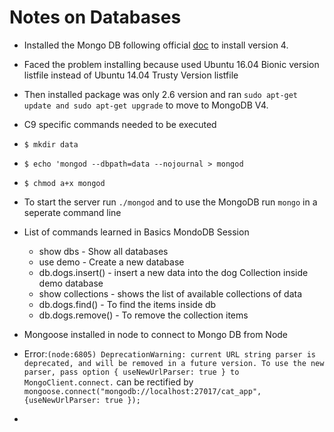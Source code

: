 # Notes on Databases

- Installed the Mongo DB following official [doc](https://docs.mongodb.com/manual/tutorial/install-mongodb-on-ubuntu/) to install version 4.
- Faced the problem installing because used Ubuntu 16.04 Bionic version listfile instead of Ubuntu 14.04 Trusty Version listfile
- Then installed package was only 2.6 version and ran `sudo apt-get update and sudo apt-get upgrade` to move to MongoDB V4.
- C9 specific commands needed to be executed
- `$ mkdir data`
- `$ echo 'mongod --dbpath=data --nojournal > mongod`
- `$ chmod a+x mongod`
- To start the server run `./mongod` and to use the MongoDB run `mongo` in a seperate command line 
- List of commands learned in Basics MondoDB Session
  + show dbs - Show all databases
  + use demo - Create a new database
  + db.dogs.insert() - insert a new data into the dog Collection inside demo database
  + show collections - shows the list of available collections of data
  + db.dogs.find() - To find the items inside db
  + db.dogs.remove() - To remove the collection items
 
- Mongoose installed in node to connect to Mongo DB from Node
- Error:`(node:6805) DeprecationWarning: current URL string parser is deprecated, and will be removed in a future version. To use the new parser, pass option { useNewUrlParser: true } to MongoClient.connect.` can be rectified by `mongoose.connect("mongodb://localhost:27017/cat_app", {useNewUrlParser: true });`
- 